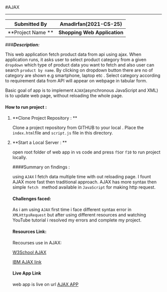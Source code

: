 #AJAX

---------------------

|    Submitted By    |    AmadIrfan(2021-CS-25)     |
| :----------------: | :--------------------------: |
| **Project Name  ** | **Shopping Web Application** |

###***Description:***

This web application fetch product data from api using ajax. When application runs, it asks user to select product category from a given `dropdown` which type of product data you want to fetch and also user can search `product by name`. By clicking on dropdown button there are no of category are shown e.g smartphone, laptop etc . Select category according to requirement data from API will appear on webpage in tabular form.

Basic goal of app is to implement `AJAX`(asynchronous JavaScript and XML) is to update web page, without reloading the whole page.

#### How to run project :

1. **Clone Project Repository : **

   Clone a project repository from GITHUB to your local . Place the `index.html`file and `script.js` file in this directory.

2. **Start a Local Server : **

   open root folder of web app in vs code and press `f5`or `f10` to run project locally. 

   ####Summary on findings :

   using `AJAX`  I fetch data multiple time with out reloading page. I fount AJAX more fast then traditional approach. AJAX has more syntax then simple `fetch ` method available in `JavaScript` for making http request.

   #### Challenges faced:

   As i am using `AJAX` first time i face different syntax error in `XMLHttpsRequest`  but after using different resources and watching YouTube tutorial i resolved my errors and complete my project.

   #### Resources Link:

   Recourses use in AJAX:

   [W3School AJAX ](https://www.w3schools.com/js/js_ajax_intro.asp)

   [IBM AJAX link](https://www.ibm.com/docs/en/rational-soft-arch/9.6.1?topic=page-asynchronous-javascript-xml-ajax-overview)

   #### Live App Link
   web app is live on url [AJAX APP](https://ajaxai.netlify.app/)
